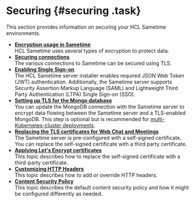 # Securing {#securing .task}

This section provides information on securing your HCL Sametime environments.

-   **[Encryption usage in Sametime](overview_encryption.md)**  
HCL Sametime uses several types of encryption to protect data.
-   **[Securing connections](securing_connections.md)**  
The various connections to Sametime can be secured using TLS.
-   **[Enabling Single Sign-on](enabling_sso.md)**  
The HCL Sametime server installer enables required JSON Web Token \(JWT\) authentication. Additionally, the Sametime server supports Security Assertion Markup Language \(SAML\) and Lightweight Third Party Authentication \(LTPA\) Single Sign-on \(SSO\).
-   **[Setting up TLS for the Mongo database](security_mongodb_tls.md)**  
You can update the MongoDB connection with the Sametime server to encrypt data flowing between the Sametime server and a TLS-enabled MongoDB. This step is optional but is recommended for [multi-Kubernetes-cluster deployments](https://www.mongodb.com/docs/kubernetes-operator/stable/multi-cluster-overview/#multi-cluster-overview-ref).
-   **[Replacing the TLS certificates for Web Chat and Meetings](tls_change_certificate.md)**  
The Sametime server is pre-configured with a self-signed certificate. You can replace the self-signed certificate with a third party certificate.
-   **[Applying Let's Encrypt certificates](using_meeting_servers.md)**  
This topic describes how to replace the self-signed certificate with a third-party certificate.
-   **[Customizing HTTP Headers](customizing_http_headers.md)**  
This topic describes how to add or override HTTP headers.
-   **[Content Security Policy](content_security_policy.md)**  
This topic describes the default content security policy and how it might be configured differently as needed.